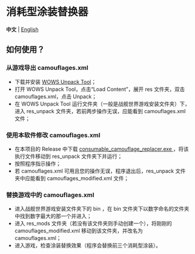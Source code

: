 # 消耗型涂装替换器

**中文** | [English](README_en.md)

## 如何使用？

### 从游戏导出 camouflages.xml

- 下载并安装
  [WOWS Unpack Tool](https://forum.worldofwarships.eu/topic/113847-all-wows-unpack-tool-unpack-game-client-resources/)；
- 打开 WOWS Unpack Tool，点击“Load Content”，展开 res 文件夹，双击 camouflages.xml，点击 Unpack；
- 在 WOWS Unpack Tool 运行文件夹（一般是战舰世界游戏安装文件夹）下，进入 res_unpack 文件夹，若前两步操作无误，应能看到
  camouflages.xml 文件；

### 使用本软件修改 camouflages.xml

- 在本项目的 Release 中下载 [consumable_camouflage_replacer.exe
  ](https://github.com/MikhailTapio/ConsumableCamouflageReplacer/releases/download/1.2.2/ConsumableCamouflageReplacer-1.2.2.exe)
  ，将该执行文件移动到 res_unpack 文件夹下并运行；
- 按照程序指示操作；
- 若 camouflages.xml 可用且您的操作无误，程序退出后，res_unpack 文件夹中应能看到 camouflages_modified.xml 文件；

### 替换游戏中的 camouflages.xml

- 进入战舰世界游戏安装文件夹下的 bin ，在 bin 文件夹下以数字命名的文件夹中找到数字最大的那一个并进入；
- 进入 res_mods 文件夹（若没有该文件夹则手动创建一个），将刚刚的 camouflages_modified.xml 移动到该文件夹，并改名为
  camouflages.xml；
- 进入游戏，检查涂装替换效果（程序会替换前三个消耗型涂装）。
